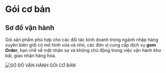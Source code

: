 # Gói cơ bản
## Sơ đồ vận hành

Gói sản phẩm phù hợp cho các đối tác kinh doanh trong ngành nhập hàng xuyên biên giới có mô hình vừa và nhỏ, các đơn vị cung cấp dịch vụ **gom Order**, hạn chế về mặt nhân sự và không chủ động trong việc vận hành kho bãi, giao nhận hàng hóa.

![SO&#x31B; &#x110;O&#x302;&#x300; VA&#x323;&#x302;N HA&#x300;NH GO&#x301;I CO&#x31B; BA&#x309;N](https://user-images.githubusercontent.com/73226975/124563917-b042ce80-de6a-11eb-8a70-5ad874a7a121.png)

